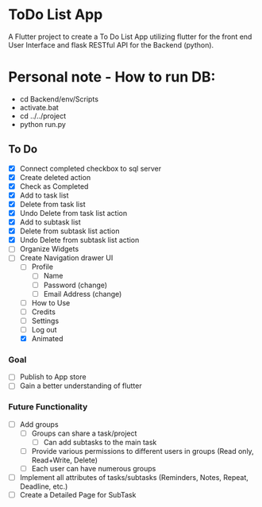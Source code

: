 # ToDo List App

A Flutter project to create a To Do List App utilizing flutter for the front end User Interface and flask RESTful API for the Backend (python).

# Personal note - How to run DB:
- cd Backend/env/Scripts
- activate.bat
- cd ../../project
- python run.py

## To Do

- [x] Connect completed checkbox to sql server
- [x] Create deleted action
- [x] Check as Completed
- [x] Add to task list
- [x] Delete from task list
- [x] Undo Delete from task list action
- [x] Add to subtask list
- [x] Delete from subtask list action
- [x] Undo Delete from subtask list action
- [ ] Organize Widgets
- [ ] Create Navigation drawer UI
  - [ ] Profile
    - [ ] Name
    - [ ] Password (change)
    - [ ] Email Address (change)
  - [ ] How to Use
  - [ ] Credits
  - [ ] Settings
  - [ ] Log out
  - [x] Animated

### Goal

- [ ] Publish to App store
- [ ] Gain a better understanding of flutter

### Future Functionality
- [ ] Add groups
  - [ ] Groups can share a task/project
    - [ ] Can add subtasks to the main task
  - [ ] Provide various permissions to different users in groups (Read only, Read+Write, Delete)
  - [ ] Each user can have numerous groups
- [ ] Implement all attributes of tasks/subtasks (Reminders, Notes, Repeat, Deadline, etc.)
- [ ] Create a Detailed Page for SubTask
